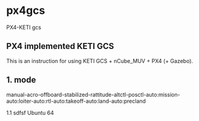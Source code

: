 # px4gcs
PX4-KETI gcs

## PX4 implemented KETI GCS
This is an instruction for using KETI GCS + nCube_MUV + PX4 (+ Gazebo).

## 1. mode
manual-acro-offboard-stabilized-rattitude-altctl-posctl-auto:mission-auto:loiter-auto:rtl-auto:takeoff-auto:land-auto:precland

1.1 sdfsf
Ubuntu 64

